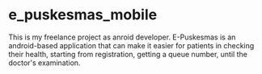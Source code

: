 # e_puskesmas_mobile
This is my freelance project as anroid developer. E-Puskesmas is an android-based application that can make it easier for patients in checking their health, starting from registration, getting a queue number, until the doctor's examination.
